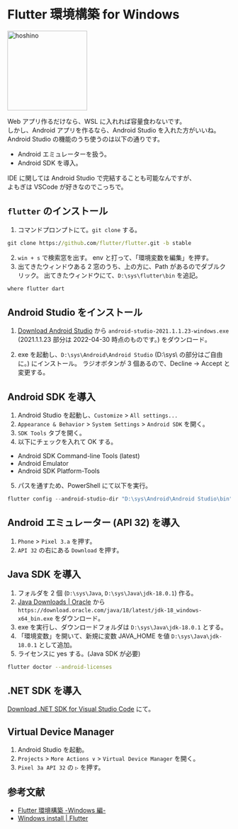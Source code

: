 # Flutter 環境構築 for Windows

<img src="https://i.imgur.com/xelxZnv.png" title="hoshino" width="180">

Web アプリ作るだけなら、WSL に入れれば容量食わないです。  
しかし、Android アプリを作るなら、Android Studio を入れた方がいいね。  
Android Studio の機能のうち使うのは以下の通りです。

- Android エミュレーターを扱う。
- Android SDK を導入。

IDE に関しては Android Studio で完結することも可能なんですが、  
よもぎは VSCode が好きなのでこっちで。

## `flutter` のインストール

1. コマンドプロンプトにて。`git clone` する。

```cmd
git clone https://github.com/flutter/flutter.git -b stable
```

2. `win + s` で検索窓を出す。
   env と打って、「環境変数を編集」を押す。
3. 出てきたウィンドウある 2 窓のうち、上の方に、Path があるのでダブルクリック。
   出てきたウィンドウにて、`D:\sys\flutter\bin` を追記。

```cmd
where flutter dart
```

## Android Studio をインストール

1. [Download Android Studio](https://developer.android.com/studio/?hl=ja&authuser=1#downloads) から `android-studio-2021.1.1.23-windows.exe` (2021.1.1.23 部分は 2022-04-30 時点のものです。) をダウンロード。

2. exe を起動し、`D:\sys\Android\Android Studio` (D:\sys\ の部分はご自由に。) にインストール。
   ラジオボタンが 3 個あるので、Decline -> Accept と変更する。

## Android SDK を導入

1. Android Studio を起動し、`Customize` > `All settings...`
2. `Appearance & Behavior` > `System Settings` > `Android SDK` を開く。
3. `SDK Tools` タブを開く。
4. 以下にチェックを入れて OK する。

- Android SDK Command-line Tools (latest)
- Android Emulator
- Android SDK Platform-Tools

5. パスを通すため、PowerShell にて以下を実行。

```ps1
flutter config --android-studio-dir "D:\sys\Android\Android Studio\bin"
```

## Android エミュレーター (API 32) を導入

1. `Phone` > `Pixel 3.a` を押す。
2. `API 32` の右にある `Download` を押す。

## Java SDK を導入

1. フォルダを 2 個 (`D:\sys\Java`, `D:\sys\Java\jdk-18.0.1`) 作る。
2. [Java Downloads | Oracle](https://www.oracle.com/java/technologies/downloads/#jdk18-windows) から `https://download.oracle.com/java/18/latest/jdk-18_windows-x64_bin.exe` をダウンロード。
3. exe を実行し、ダウンロードフォルダは `D:\sys\Java\jdk-18.0.1` とする。
4. 「環境変数」を開いて、新規に変数 JAVA_HOME を値 `D:\sys\Java\jdk-18.0.1` として追加。
5. ライセンスに yes する。(Java SDK が必要)

```sh
flutter doctor --android-licenses
```

## .NET SDK を導入
[Download .NET SDK for Visual Studio Code](https://dotnet.microsoft.com/en-us/download/dotnet/sdk-for-vs-code) にて。

## Virtual Device Manager
1. Android Studio を起動。
2. `Projects` > `More Actions ∨` > `Virtual Device Manager` を開く。
3. `Pixel 3a API 32` の `▷` を押す。

## 参考文献

- [Flutter 環境構築 -Windows 編-](https://www.ccs1981.jp/blog/flutter%E7%92%B0%E5%A2%83%E6%A7%8B%E7%AF%89-windows%E7%B7%A8/)
- [Windows install | Flutter](https://docs.flutter.dev/get-started/install/windows)
